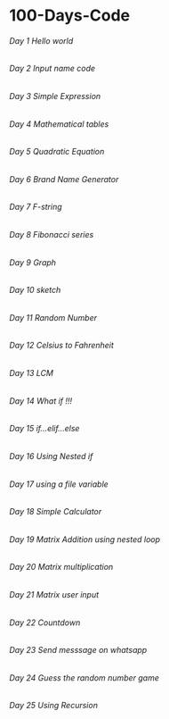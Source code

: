 # 100-Days-Code
###### Day 1 Hello world 
###### Day 2 Input name code 
###### Day 3 Simple Expression 
###### Day 4 Mathematical tables
###### Day 5 Quadratic Equation
###### Day 6 Brand Name Generator
###### Day 7 F-string
###### Day 8 Fibonacci series
###### Day 9 Graph
###### Day 10 sketch
###### Day 11 Random Number
###### Day 12 Celsius to Fahrenheit
###### Day 13 LCM
###### Day 14 What if !!!
###### Day 15 if...elif...else
###### Day 16 Using Nested if
###### Day 17 using a file variable
###### Day 18 Simple Calculator
###### Day 19 Matrix Addition using nested loop
###### Day 20 Matrix multiplication
###### Day 21 Matrix user input
###### Day 22 Countdown
###### Day 23 Send messsage on whatsapp
###### Day 24 Guess the random number game
###### Day 25 Using Recursion
